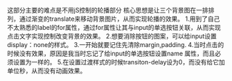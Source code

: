    这部分主要的难点是不用jS控制的轮播部分
核心思想是让三个背景图在一排排列，通过渐变的translate来移动背景图片，从而实现轮播的效果。
1.用到了自己不太熟悉的label的for属性，通过for属性让其与input的单选按钮关联，从而实现点击文字实现控制改变背景的效果。
2.想要消除按钮的图案，可以给input设置display：none的样式。
3.一开始就要记住先清除margin,padding.
4.当时点击的时候没有效果，原因是我当时忘记了给input的单选按钮设置name 属性，而且必须设置为一样的。
5.在设置过渡样式的时候transiton-delay设为0，而没有给它加单位秒，从而没有动画效果。
